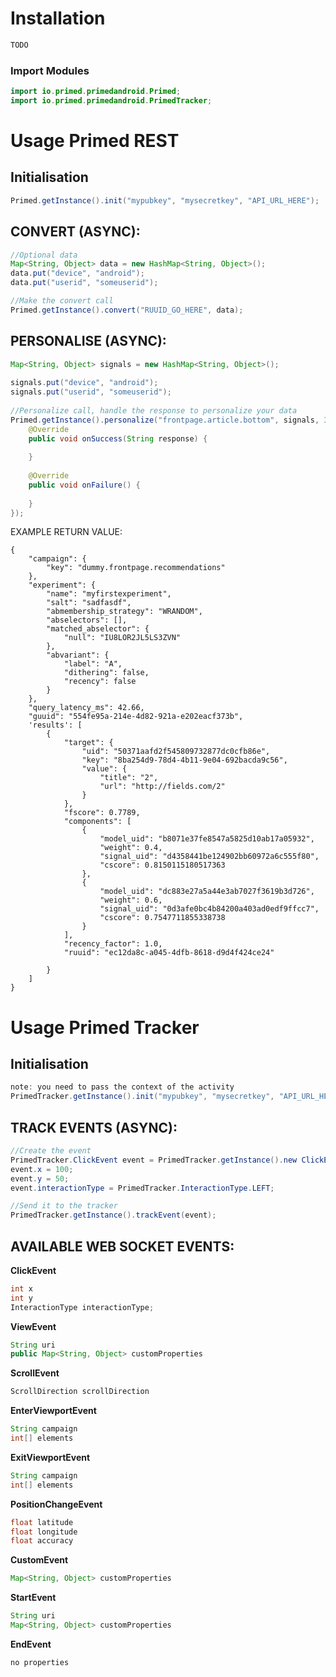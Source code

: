 # Installation

```java
TODO
```

### Import Modules
```java
import io.primed.primedandroid.Primed;  
import io.primed.primedandroid.PrimedTracker;
```

# Usage Primed REST
## Initialisation
``` java
Primed.getInstance().init("mypubkey", "mysecretkey", "API_URL_HERE");
```

## CONVERT (ASYNC):
``` java
//Optional data
Map<String, Object> data = new HashMap<String, Object>();  
data.put("device", "android");  
data.put("userid", "someuserid");  

//Make the convert call
Primed.getInstance().convert("RUUID_GO_HERE", data);
```

## PERSONALISE (ASYNC):
``` java
Map<String, Object> signals = new HashMap<String, Object>();  
  
signals.put("device", "android");  
signals.put("userid", "someuserid");  
  
//Personalize call, handle the response to personalize your data  
Primed.getInstance().personalize("frontpage.article.bottom", signals, 3, "A", new Primed.PrimedCallback() {  
    @Override  
    public void onSuccess(String response) {  
  
    }  
  
    @Override  
    public void onFailure() {  
  
    }  
});
```

EXAMPLE RETURN VALUE:
```
{
	"campaign": {
        "key": "dummy.frontpage.recommendations"
    },
    "experiment": {
        "name": "myfirstexperiment",
        "salt": "sadfasdf",
        "abmembership_strategy": "WRANDOM",
        "abselectors": [],
        "matched_abselector": {
            "null": "IU8LOR2JL5LS3ZVN"
        },
        "abvariant": {
            "label": "A",
            "dithering": false,
            "recency": false
        }
    },
	"query_latency_ms": 42.66,
    "guuid": "554fe95a-214e-4d82-921a-e202eacf373b",
	'results': [
		{
			"target": {
                "uid": "50371aafd2f545809732877dc0cfb86e",
                "key": "8ba254d9-78d4-4b11-9e04-692bacda9c56",
                "value": {
                    "title": "2",
                    "url": "http://fields.com/2"
                }
            },
            "fscore": 0.7789,
            "components": [
                {
                    "model_uid": "b8071e37fe8547a5825d10ab17a05932",
                    "weight": 0.4,
                    "signal_uid": "d4358441be124902bb60972a6c555f80",
                    "cscore": 0.8150115180517363
                },
                {
                    "model_uid": "dc883e27a5a44e3ab7027f3619b3d726",
                    "weight": 0.6,
                    "signal_uid": "0d3afe0bc4b84200a403ad0edf9ffcc7",
                    "cscore": 0.7547711855338738
                }
            ],
            "recency_factor": 1.0,
            "ruuid": "ec12da8c-a045-4dfb-8618-d9d4f424ce24"

		}
	]
}
```
# Usage Primed Tracker
## Initialisation
``` java
note: you need to pass the context of the activity
PrimedTracker.getInstance().init("mypubkey", "mysecretkey", "API_URL_HERE", context, "WEBSOCKET_URL_GO_HERE", 30, "DEVICE_ID_HERE");
```

## TRACK EVENTS  (ASYNC):
```java
//Create the event
PrimedTracker.ClickEvent event = PrimedTracker.getInstance().new ClickEvent();
event.x = 100;  
event.y = 50;  
event.interactionType = PrimedTracker.InteractionType.LEFT;  

//Send it to the tracker
PrimedTracker.getInstance().trackEvent(event);
```

## AVAILABLE WEB SOCKET EVENTS:
**ClickEvent**
``` java
int x  
int y  
InteractionType interactionType;  
```

**ViewEvent**
```java
String uri
public Map<String, Object> customProperties
```

**ScrollEvent**
```java
ScrollDirection scrollDirection
```

**EnterViewportEvent**
```java
String campaign
int[] elements
```

**ExitViewportEvent**
```java
String campaign  
int[] elements
```

**PositionChangeEvent**
```java
float latitude 
float longitude  
float accuracy
```

**CustomEvent**
```java
Map<String, Object> customProperties
```

**StartEvent**
```java
String uri
Map<String, Object> customProperties
```

**EndEvent**
```java
no properties
```
